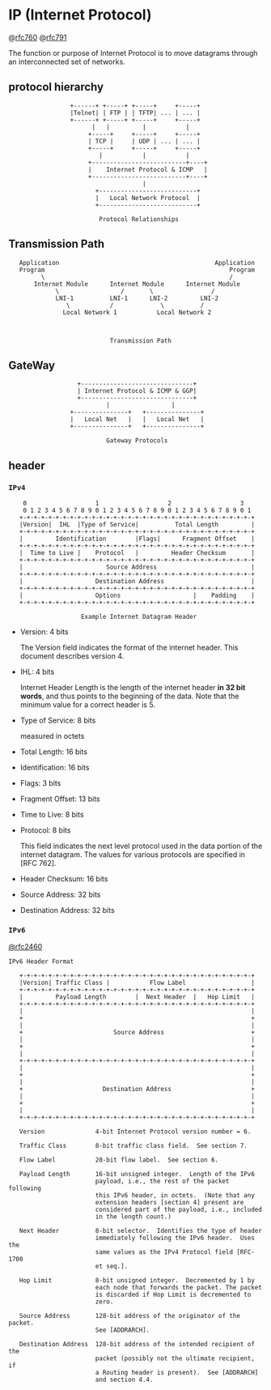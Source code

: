 # IP (Internet Protocol)

@[rfc760](https://tools.ietf.org/rfc/rfc760.txt)
@[rfc791](https://tools.ietf.org/rfc/rfc791.txt)

The function or purpose of Internet Protocol is to move datagrams
through an interconnected set of networks.

## protocol hierarchy

```
                 +------+ +-----+ +-----+     +-----+
                 |Telnet| | FTP | | TFTP| ... | ... |
                 +------+ +-----+ +-----+     +-----+
                       |   |         |           |
                      +-----+     +-----+     +-----+
                      | TCP |     | UDP | ... | ... |
                      +-----+     +-----+     +-----+
                         |           |           |
                      +--------------------------+----+
                      |    Internet Protocol & ICMP   |
                      +--------------------------+----+
                                     |
                        +---------------------------+
                        |   Local Network Protocol  |
                        +---------------------------+

                         Protocol Relationships
```

## Transmission Path

```
   Application                                           Application
   Program                                                   Program
         \                                                   /
       Internet Module      Internet Module      Internet Module
             \                 /       \                /
             LNI-1          LNI-1      LNI-2         LNI-2
                \           /             \          /
               Local Network 1           Local Network 2



                            Transmission Path
```

## GateWay

```
                   +-------------------------------+
                   | Internet Protocol & ICMP & GGP|
                   +-------------------------------+
                           |                 |
                 +---------------+   +---------------+
                 |   Local Net   |   |   Local Net   |
                 +---------------+   +---------------+

                           Gateway Protocols
```

## header

### `IPv4`

```
    0                   1                   2                   3
    0 1 2 3 4 5 6 7 8 9 0 1 2 3 4 5 6 7 8 9 0 1 2 3 4 5 6 7 8 9 0 1
   +-+-+-+-+-+-+-+-+-+-+-+-+-+-+-+-+-+-+-+-+-+-+-+-+-+-+-+-+-+-+-+-+
   |Version|  IHL  |Type of Service|          Total Length         |
   +-+-+-+-+-+-+-+-+-+-+-+-+-+-+-+-+-+-+-+-+-+-+-+-+-+-+-+-+-+-+-+-+
   |         Identification        |Flags|      Fragment Offset    |
   +-+-+-+-+-+-+-+-+-+-+-+-+-+-+-+-+-+-+-+-+-+-+-+-+-+-+-+-+-+-+-+-+
   |  Time to Live |    Protocol   |         Header Checksum       |
   +-+-+-+-+-+-+-+-+-+-+-+-+-+-+-+-+-+-+-+-+-+-+-+-+-+-+-+-+-+-+-+-+
   |                       Source Address                          |
   +-+-+-+-+-+-+-+-+-+-+-+-+-+-+-+-+-+-+-+-+-+-+-+-+-+-+-+-+-+-+-+-+
   |                    Destination Address                        |
   +-+-+-+-+-+-+-+-+-+-+-+-+-+-+-+-+-+-+-+-+-+-+-+-+-+-+-+-+-+-+-+-+
   |                    Options                    |    Padding    |
   +-+-+-+-+-+-+-+-+-+-+-+-+-+-+-+-+-+-+-+-+-+-+-+-+-+-+-+-+-+-+-+-+

                    Example Internet Datagram Header
```

- Version: 4 bits

  The Version field indicates the format of the internet header. This
  document describes version 4.

- IHL: 4 bits

  Internet Header Length is the length of the internet header **in 32
  bit words**, and thus points to the beginning of the data. Note that
  the minimum value for a correct header is 5.

- Type of Service: 8 bits

  measured in octets

- Total Length: 16 bits

- Identification: 16 bits

- Flags: 3 bits

- Fragment Offset: 13 bits

- Time to Live: 8 bits

- Protocol: 8 bits

  This field indicates the next level protocol used in the data
  portion of the internet datagram. The values for various protocols
  are specified in [RFC 762].

- Header Checksum: 16 bits

- Source Address: 32 bits

- Destination Address: 32 bits

### `IPv6`

[@rfc2460](https://tools.ietf.org/rfc/rfc2460.txt)

```
IPv6 Header Format

   +-+-+-+-+-+-+-+-+-+-+-+-+-+-+-+-+-+-+-+-+-+-+-+-+-+-+-+-+-+-+-+-+
   |Version| Traffic Class |           Flow Label                  |
   +-+-+-+-+-+-+-+-+-+-+-+-+-+-+-+-+-+-+-+-+-+-+-+-+-+-+-+-+-+-+-+-+
   |         Payload Length        |  Next Header  |   Hop Limit   |
   +-+-+-+-+-+-+-+-+-+-+-+-+-+-+-+-+-+-+-+-+-+-+-+-+-+-+-+-+-+-+-+-+
   |                                                               |
   +                                                               +
   |                                                               |
   +                         Source Address                        +
   |                                                               |
   +                                                               +
   |                                                               |
   +-+-+-+-+-+-+-+-+-+-+-+-+-+-+-+-+-+-+-+-+-+-+-+-+-+-+-+-+-+-+-+-+
   |                                                               |
   +                                                               +
   |                                                               |
   +                      Destination Address                      +
   |                                                               |
   +                                                               +
   |                                                               |
   +-+-+-+-+-+-+-+-+-+-+-+-+-+-+-+-+-+-+-+-+-+-+-+-+-+-+-+-+-+-+-+-+

   Version              4-bit Internet Protocol version number = 6.

   Traffic Class        8-bit traffic class field.  See section 7.

   Flow Label           20-bit flow label.  See section 6.

   Payload Length       16-bit unsigned integer.  Length of the IPv6
                        payload, i.e., the rest of the packet following
                        this IPv6 header, in octets.  (Note that any
                        extension headers [section 4] present are
                        considered part of the payload, i.e., included
                        in the length count.)

   Next Header          8-bit selector.  Identifies the type of header
                        immediately following the IPv6 header.  Uses the
                        same values as the IPv4 Protocol field [RFC-1700
                        et seq.].

   Hop Limit            8-bit unsigned integer.  Decremented by 1 by
                        each node that forwards the packet. The packet
                        is discarded if Hop Limit is decremented to
                        zero.

   Source Address       128-bit address of the originator of the packet.
                        See [ADDRARCH].

   Destination Address  128-bit address of the intended recipient of the
                        packet (possibly not the ultimate recipient, if
                        a Routing header is present).  See [ADDRARCH]
                        and section 4.4.

```
